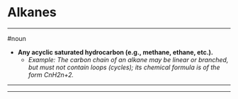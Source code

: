 # Alkanes
---
#noun
- **Any acyclic saturated hydrocarbon (e.g., methane, ethane, etc.).**
	- _Example: The carbon chain of an alkane may be linear or branched, but must not contain loops (cycles); its chemical formula is of the form CnH2n+2._
---
---
